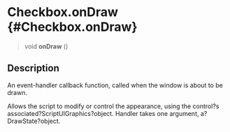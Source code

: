 Checkbox.onDraw {#Checkbox.onDraw}
===============

> void **onDraw** ()

Description
-----------

An event-handler callback function, called when the window is about to
be drawn.

Allows the script to modify or control the appearance, using the
control?s associated?ScriptUIGraphics?object. Handler takes one
argument, a?DrawState?object.
